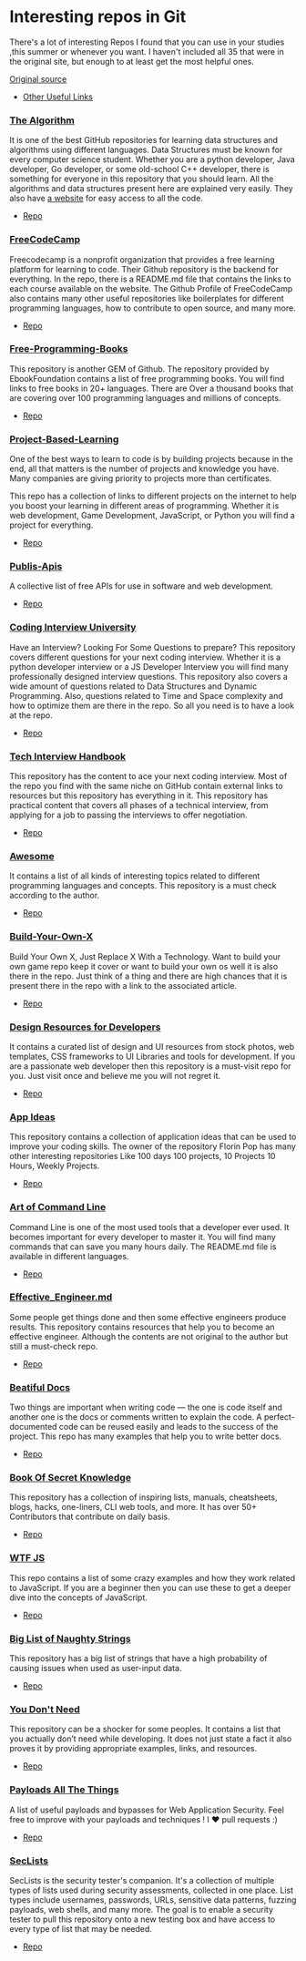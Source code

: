# Interesting repos in Git

There's a lot of interesting Repos I found that you can use in your studies ,this summer or whenever you want. I haven't included all 35 that were in the original site, but enough to at least get the most helpful ones.

[Original source](https://medium.com/pythoneers/35-most-valuable-github-repositories-for-developers-45ab9df1af81)

- [Other Useful Links](https://gitlab.labranet.jamk.fi/wimma-lab-2022/useful-repos/-/blob/main/Other_Useful_Links.md)


### [The Algorithm](https://github.com/TheAlgorithms)
It is one of the best GitHub repositories for learning data structures and algorithms using different languages. Data Structures must be known for every computer science student. Whether you are a python developer, Java developer, Go developer, or some old-school C++ developer, there is something for everyone in this repository that you should learn. All the algorithms and data structures present here are explained very easily. They also have [a website](https://the-algorithms.com/) for easy access to all the code.
- [Repo](https://github.com/TheAlgorithms)


### [FreeCodeCamp](https://github.com/freeCodeCamp)
Freecodecamp is a nonprofit organization that provides a free learning platform for learning to code. Their Github repository is the backend for everything. In the repo, there is a README.md file that contains the links to each course available on the website. The Github Profile of FreeCodeCamp also contains many other useful repositories like boilerplates for different programming languages, how to contribute to open source, and many more.
- [Repo](https://github.com/freeCodeCamp)


### [Free-Programming-Books](https://github.com/EbookFoundation/free-programming-books)
This repository is another GEM of Github. The repository provided by EbookFoundation contains a list of free programming books. You will find links to free books in 20+ languages. There are Over a thousand books that are covering over 100 programming languages and millions of concepts.
- [Repo](https://github.com/EbookFoundation/free-programming-books)


### [Project-Based-Learning](https://github.com/practical-tutorials/project-based-learning)
One of the best ways to learn to code is by building projects because in the end, all that matters is the number of projects and knowledge you have. Many companies are giving priority to projects more than certificates.

This repo has a collection of links to different projects on the internet to help you boost your learning in different areas of programming. Whether it is web development, Game Development, JavaScript, or Python you will find a project for everything.
- [Repo](https://github.com/practical-tutorials/project-based-learning)


### [Publis-Apis](https://github.com/public-apis/public-apis)
A collective list of free APIs for use in software and web development.
- [Repo](https://github.com/public-apis/public-apis)


### [Coding Interview University](https://github.com/jwasham/coding-interview-university)
Have an Interview? Looking For Some Questions to prepare? This repository covers different questions for your next coding interview. Whether it is a python developer interview or a JS Developer Interview you will find many professionally designed interview questions. This repository also covers a wide amount of questions related to Data Structures and Dynamic Programming. Also, questions related to Time and Space complexity and how to optimize them are there in the repo. So all you need is to have a look at the repo.
- [Repo](https://github.com/jwasham/coding-interview-university)


### [Tech Interview Handbook](https://github.com/yangshun/tech-interview-handbook)
This repository has the content to ace your next coding interview. Most of the repo you find with the same niche on GitHub contain external links to resources but this repository has everything in it. This repository has practical content that covers all phases of a technical interview, from applying for a job to passing the interviews to offer negotiation.
- [Repo](https://github.com/yangshun/tech-interview-handbook)


### [Awesome](https://github.com/sindresorhus/awesome)
It contains a list of all kinds of interesting topics related to different programming languages and concepts. This repository is a must check according to the author.
- [Repo](https://github.com/sindresorhus/awesome)


### [Build-Your-Own-X](https://github.com/codecrafters-io/build-your-own-x)
Build Your Own X, Just Replace X With a Technology. Want to build your own game repo keep it cover or want to build your own os well it is also there in the repo. Just think of a thing and there are high chances that it is present there in the repo with a link to the associated article.
- [Repo](https://github.com/codecrafters-io/build-your-own-x)


### [Design Resources for Developers](https://github.com/bradtraversy/design-resources-for-developers)
It contains a curated list of design and UI resources from stock photos, web templates, CSS frameworks to UI Libraries and tools for development. If you are a passionate web developer then this repository is a must-visit repo for you. Just visit once and believe me you will not regret it.
- [Repo](https://github.com/bradtraversy/design-resources-for-developers)


### [App Ideas](https://github.com/florinpop17/app-ideas)
This repository contains a collection of application ideas that can be used to improve your coding skills. The owner of the repository Florin Pop has many other interesting repositories Like 100 days 100 projects, 10 Projects 10 Hours, Weekly Projects.
- [Repo](https://github.com/florinpop17/app-ideas)


### [Art of Command Line](https://github.com/jlevy/the-art-of-command-line)
Command Line is one of the most used tools that a developer ever used. It becomes important for every developer to master it. You will find many commands that can save you many hours daily. The README.md file is available in different languages.
- [Repo](https://github.com/jlevy/the-art-of-command-line)


### [Effective_Engineer.md](https://gist.github.com/rondy/af1dee1d28c02e9a225ae55da2674a6f)
Some people get things done and then some effective engineers produce results. This repository contains resources that help you to become an effective engineer. Although the contents are not original to the author but still a must-check repo.
- [Repo](https://gist.github.com/rondy/af1dee1d28c02e9a225ae55da2674a6f)


### [Beatiful Docs](https://github.com/matheusfelipeog/beautiful-docs)
Two things are important when writing code — the one is code itself and another one is the docs or comments written to explain the code. A perfect-documented code can be reused easily and leads to the success of the project. This repo has many examples that help you to write better docs.
- [Repo](https://github.com/matheusfelipeog/beautiful-docs)


### [Book Of Secret Knowledge](https://github.com/trimstray/the-book-of-secret-knowledge)
This repository has a collection of inspiring lists, manuals, cheatsheets, blogs, hacks, one-liners, CLI web tools, and more. It has over 50+ Contributors that contribute on daily basis.
- [Repo](https://github.com/trimstray/the-book-of-secret-knowledge)


### [WTF JS](https://github.com/denysdovhan/wtfjs)
This repo contains a list of some crazy examples and how they work related to JavaScript. If you are a beginner then you can use these to get a deeper dive into the concepts of JavaScript.
- [Repo](https://github.com/denysdovhan/wtfjs)


### [Big List of Naughty Strings](https://github.com/minimaxir/big-list-of-naughty-strings)
This repository has a big list of strings that have a high probability of causing issues when used as user-input data.
- [Repo](https://github.com/minimaxir/big-list-of-naughty-strings)


### [You Don't Need](https://github.com/you-dont-need/You-Dont-Need)
This repository can be a shocker for some peoples. It contains a list that you actually don’t need while developing. It does not just state a fact it also proves it by providing appropriate examples, links, and resources.
- [Repo](https://github.com/you-dont-need/You-Dont-Need)


### [Payloads All The Things](https://github.com/swisskyrepo/PayloadsAllTheThings)
A list of useful payloads and bypasses for Web Application Security. Feel free to improve with your payloads and techniques ! I ❤️ pull requests :)
- [Repo](https://github.com/swisskyrepo/PayloadsAllTheThings)


### [SecLists](https://github.com/danielmiessler/SecLists)
SecLists is the security tester's companion. It's a collection of multiple types of lists used during security assessments, collected in one place. List types include usernames, passwords, URLs, sensitive data patterns, fuzzing payloads, web shells, and many more. The goal is to enable a security tester to pull this repository onto a new testing box and have access to every type of list that may be needed.
- [Repo](https://github.com/danielmiessler/SecLists)

